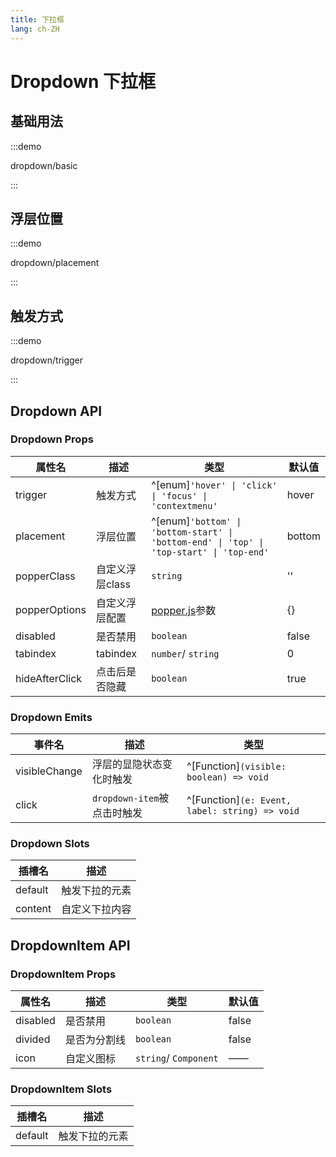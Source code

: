 ```yaml
---
title: 下拉框
lang: ch-ZH
---
```


# Dropdown 下拉框

## 基础用法

:::demo

dropdown/basic

:::

## 浮层位置

:::demo

dropdown/placement

:::

## 触发方式

:::demo

dropdown/trigger

:::

## Dropdown API

### Dropdown Props

| 属性名         | 描述            | 类型                                                                                     | 默认值 |
| -------------- | --------------- | ---------------------------------------------------------------------------------------- | ------ |
| trigger        | 触发方式        | ^[enum]`'hover' \| 'click' \| 'focus' \| 'contextmenu'`                                  | hover  |
| placement      | 浮层位置        | ^[enum]`'bottom' \| 'bottom-start' \| 'bottom-end' \| 'top' \| 'top-start' \| 'top-end'` | bottom |
| popperClass    | 自定义浮层class | `string`                                                                                 | ''     |
| popperOptions  | 自定义浮层配置  | [popper.js](https://popper.js.org/docs/v2/)参数                                          | {}     |
| disabled       | 是否禁用        | `boolean`                                                                                | false  |
| tabindex       | tabindex        | `number`/ `string`                                                                       | 0      |
| hideAfterClick | 点击后是否隐藏  | `boolean`                                                                                | true   |

### Dropdown Emits

| 事件名        | 描述                        | 类型                                           |
| ------------- | --------------------------- | ---------------------------------------------- |
| visibleChange | 浮层的显隐状态变化时触发    | ^[Function]`(visible: boolean) => void`        |
| click         | `dropdown-item`被点击时触发 | ^[Function]`(e: Event, label: string) => void` |

### Dropdown Slots

| 插槽名  | 描述           |
| ------- | -------------- |
| default | 触发下拉的元素 |
| content | 自定义下拉内容 |

## DropdownItem API

### DropdownItem Props

| 属性名   | 描述         | 类型                  | 默认值 |
| -------- | ------------ | --------------------- | ------ |
| disabled | 是否禁用     | `boolean`             | false  |
| divided  | 是否为分割线 | `boolean`             | false  |
| icon     | 自定义图标   | `string`/ `Component` | ——     |

### DropdownItem Slots

| 插槽名  | 描述           |
| ------- | -------------- |
| default | 触发下拉的元素 |
